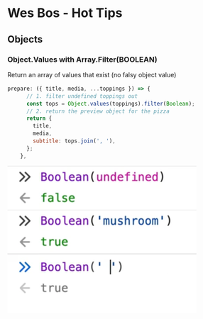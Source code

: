 # Wes Bos - Hot Tips

## Objects

### Object.Values with Array.Filter(BOOLEAN)

Return an array of values that exist (no falsy object value)

```javascript
prepare: ({ title, media, ...toppings }) => {
      // 1. filter undefined toppings out
      const tops = Object.values(toppings).filter(Boolean);
      // 2. return the preview object for the pizza
      return {
        title,
        media,
        subtitle: tops.join(', '),
      };
    },
```

![WB-Hot Tips](./../_img/wb-obj-values.png)


